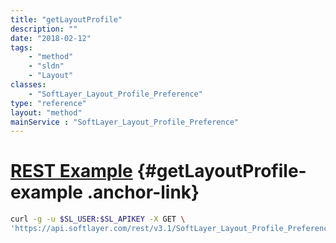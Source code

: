 ```yaml
---
title: "getLayoutProfile"
description: ""
date: "2018-02-12"
tags:
    - "method"
    - "sldn"
    - "Layout"
classes:
    - "SoftLayer_Layout_Profile_Preference"
type: "reference"
layout: "method"
mainService : "SoftLayer_Layout_Profile_Preference"
---
```


# [REST Example](#getLayoutProfile-example) <a href="/article/rest/"><i class="fas fa-question"></i></a> {#getLayoutProfile-example .anchor-link} 
```bash
curl -g -u $SL_USER:$SL_APIKEY -X GET \
'https://api.softlayer.com/rest/v3.1/SoftLayer_Layout_Profile_Preference/{SoftLayer_Layout_Profile_PreferenceID}/getLayoutProfile'
```
